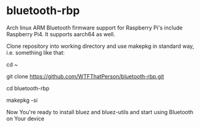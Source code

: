 # bluetooth-rbp
Arch linux ARM Bluetooth firmware support for Raspberry Pi's include Raspberry Pi4. It supports aarch64 as well.

Clone repository into working directory and use makepkg in standard way, i.e. something like that:

cd ~

git clone https://github.com/WTFThatPerson/bluetooth-rbp.git

cd bluetooth-rbp

makepkg -si

Now You're ready to install bluez and bluez-utils and start using Bluetooth on Your device
